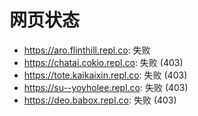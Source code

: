 # 网页状态
- https://aro.flinthill.repl.co: 失败
- https://chatai.cokio.repl.co: 失败 (403)
- https://tote.kaikaixin.repl.co: 失败 (403)
- https://su--yoyholee.repl.co: 失败 (403)
- https://deo.babox.repl.co: 失败 (403)
